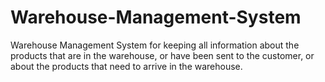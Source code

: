 # Warehouse-Management-System
Warehouse Management System for keeping all information about the products that are in the warehouse, or have been sent to the customer, or about the products that need to arrive in the warehouse.
